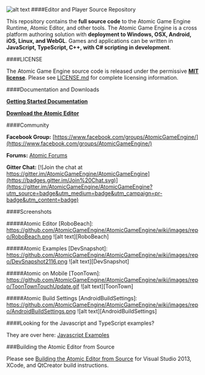 [AtomicLogo]: https://github.com/AtomicGameEngine/AtomicGameEngine/wiki/images/repo/Atomic-Game-Engine-512.png
![alt text][AtomicLogo]
####Editor and Player Source Repository

This repository contains the **full source code** to the Atomic Game Engine Runtime, Atomic Editor, and other tools.  The Atomic Game Engine is a cross platform authoring solution with **deployment to Windows, OSX, Android, iOS, Linux, and WebGL**. Games and applications can be written in **JavaScript, TypeScript, C++, with C# scripting in development**.

####LICENSE

The Atomic Game Engine source code is released under the permissive **[MIT license](https://opensource.org/licenses/MIT)**.  Please see  [LICENSE.md](https://github.com/AtomicGameEngine/AtomicGameEngine/blob/master/LICENSE.md) for complete licensing information.

####Documentation and Downloads

**[Getting Started Documentation](http://atomicgameengine.com/learn/)** 

**[Download the Atomic Editor](http://atomicgameengine.com/download/)** 

####Community

**Facebook Group:** [https://www.facebook.com/groups/AtomicGameEngine/](https://www.facebook.com/groups/AtomicGameEngine/)

**Forums:** [Atomic Forums](http://atomicgameengine.com/forum/)

**Gitter Chat:** [![Join the chat at https://gitter.im/AtomicGameEngine/AtomicGameEngine](https://badges.gitter.im/Join%20Chat.svg)](https://gitter.im/AtomicGameEngine/AtomicGameEngine?utm_source=badge&utm_medium=badge&utm_campaign=pr-badge&utm_content=badge)
 
####Screenshots

#####Atomic Editor
[RoboBeach]: https://github.com/AtomicGameEngine/AtomicGameEngine/wiki/images/repo/RoboBeach.png
![alt text][RoboBeach]

#####Atomic Examples
[DevSnapshot]: https://github.com/AtomicGameEngine/AtomicGameEngine/wiki/images/repo/DevSnapshot2116.png
![alt text][DevSnapshot]

#####Atomic on Mobile
[ToonTown]: https://github.com/AtomicGameEngine/AtomicGameEngine/wiki/images/repo/ToonTownTouchUpdate.gif
![alt text][ToonTown]

#####Atomic Build Settings
[AndroidBuildSettings]: https://github.com/AtomicGameEngine/AtomicGameEngine/wiki/images/repo/AndroidBuildSettings.png
![alt text][AndroidBuildSettings] 

####Looking for the Javascript and TypeScript examples?

They are over here: <a href="https://github.com/AtomicGameEngine/AtomicExamples">Javascript Examples</a>

###Building the Atomic Editor from Source

Please see [Building the Atomic Editor from Source](https://github.com/AtomicGameEngine/AtomicGameEngine/wiki/Building-the-Atomic-Editor-from-Source) for Visual Studio 2013, XCode, and QtCreator build instructions.

